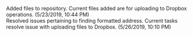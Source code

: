 Added files to repository. Current files added are for uploading to Dropbox operations. (5/23/2019, 10:44 PM)\
Resolved issues pertaining to finding formatted address. Current tasks resolve issue with uploading files to Dropbox. (5/26/2019, 10:10 PM)
